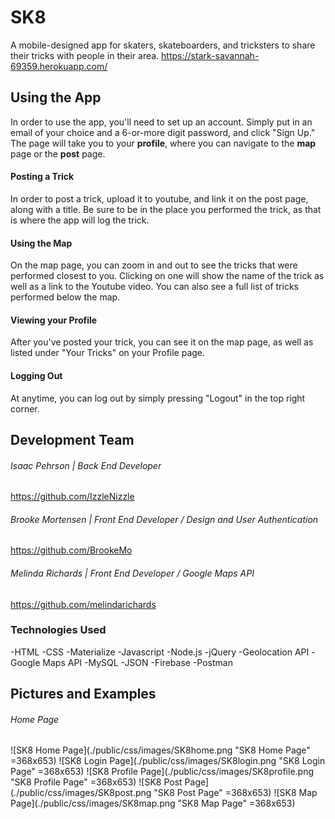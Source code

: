 # SK8

A mobile-designed app for skaters, skateboarders, and tricksters to share their tricks with people in their area.
https://stark-savannah-69359.herokuapp.com/

## Using the App

In order to use the app, you'll need to set up an account. Simply put in an email of your choice and a 6-or-more digit password, and click "Sign Up." The page will take you to your <b>profile</b>, where you can navigate to the <b>map</b> page or the <b>post</b> page.

#### Posting a Trick
In order to post a trick, upload it to youtube, and link it on the post page, along with a title. Be sure to be in the place you performed the trick, as that is where the app will log the trick.

#### Using the Map
On the map page, you can zoom in and out to see the tricks that were performed closest to you. Clicking on one will show the name of the trick as well as a link to the Youtube video. You can also see a full list of tricks performed below the map.

#### Viewing your Profile
After you've posted your trick, you can see it on the map page, as well as listed under "Your Tricks" on your Profile page.

#### Logging Out
At anytime, you can log out by simply pressing "Logout" in the top right corner.

## Development Team

###### Isaac Pehrson | Back End Developer
https://github.com/IzzleNizzle

###### Brooke Mortensen | Front End Developer / Design and User Authentication
https://github.com/BrookeMo

###### Melinda Richards | Front End Developer / Google Maps API
https://github.com/melindarichards

### Technologies Used

-HTML
-CSS
-Materialize
-Javascript
-Node.js
-jQuery
-Geolocation API
-Google Maps API
-MySQL
-JSON
-Firebase
-Postman

## Pictures and Examples

###### Home Page
![SK8 Home Page](./public/css/images/SK8home.png "SK8 Home Page" =368x653)
![SK8 Login Page](./public/css/images/SK8login.png "SK8 Login Page" =368x653)
![SK8 Profile Page](./public/css/images/SK8profile.png "SK8 Profile Page" =368x653)
![SK8 Post Page](./public/css/images/SK8post.png "SK8 Post Page" =368x653)
![SK8 Map Page](./public/css/images/SK8map.png "SK8 Map Page" =368x653)
